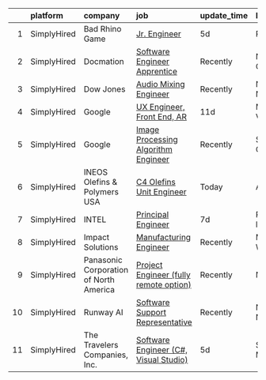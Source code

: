

|    | platform    | company                                | job                                                                                                                                                | update_time   | location           |
|---:|:------------|:---------------------------------------|:---------------------------------------------------------------------------------------------------------------------------------------------------|:--------------|:-------------------|
|  1 | SimplyHired | Bad Rhino Game                         | [Jr. Engineer](https://www.simplyhired.com/job/ZqbhgwE955sTYP7hgYWABOr3SZ1uEM2M8UFAlbR06gWoQu34FnqJZA?q=visual+engineer)                           | 5d            | Remote             |
|  2 | SimplyHired | Docmation                              | [Software Engineer Apprentice](https://www.simplyhired.com/job/MGgPaGgPczDNMlay_rl7OG0yf1q01F7MalhPSE6VFVhvFitlvqMMCg?q=visual+engineer)           | Recently      | Norcross, GA       |
|  3 | SimplyHired | Dow Jones                              | [Audio Mixing Engineer](https://www.simplyhired.com/job/mYBxqupVmRoT43f7LmDVlrB_XLeqR2fODO2G3gz--Ccz5u-QLSZRUg?q=visual+engineer)                  | Recently      | New York, NY       |
|  4 | SimplyHired | Google                                 | [UX Engineer, Front End, AR](https://www.simplyhired.com/job/MT11ThdpkYChRJqs18_BxsUEdF4oC4xkXdi6tjG_Lsn5ngy6KI0Tuw?q=visual+engineer)             | 11d           | Mountain View, CA  |
|  5 | SimplyHired | Google                                 | [Image Processing Algorithm Engineer](https://www.simplyhired.com/job/SAdJZgbTZq3gZsGIOSZxj1V0547EUf72nmsa2Yrb0QrfTWL585_2Fw?q=visual+engineer)    | Recently      | San Diego, CA      |
|  6 | SimplyHired | INEOS Olefins & Polymers USA           | [C4 Olefins Unit Engineer](https://www.simplyhired.com/job/y1MGrtimyJnSCSSqEUnJH2mMdKChX4KnmfD0ftp-0Yy6yn8R-75xAw?q=visual+engineer)               | Today         | Alvin, TX          |
|  7 | SimplyHired | INTEL                                  | [Principal Engineer](https://www.simplyhired.com/job/8bSdtuL_m5ji97CrSFUE15_5aNJEAMmQqhuuE0F8Xze9NCyJfV9rVQ?q=visual+engineer)                     | 7d            | Remote +1 location |
|  8 | SimplyHired | Impact Solutions                       | [Manufacturing Engineer](https://www.simplyhired.com/job/zTN3GKvBM9IjjViBKDIF9snBfNNfxYkrQcyZzHrrwx8N6Z_U8G3k_Q?q=visual+engineer)                 | Recently      | Morgantown, WV     |
|  9 | SimplyHired | Panasonic Corporation of North America | [Project Engineer (fully remote option)](https://www.simplyhired.com/job/Ohk1ohMDHIVneaW_x7DVYwWloYA7UyztWgBIaxcww9TyX-GtChiDmQ?q=visual+engineer) | Recently      | Newark, NJ         |
| 10 | SimplyHired | Runway AI                              | [Software Support Representative](https://www.simplyhired.com/job/yOM1SBj_PPWhGeE7Encj4XkqelW3hS5E6EN632kQiZLCOrxGlUjdNg?q=visual+engineer)        | Recently      | New York, NY       |
| 11 | SimplyHired | The Travelers Companies, Inc.          | [Software Engineer (C#, Visual Studio)](https://www.simplyhired.com/job/jQ7tWOS9Vf4As_4rUy20Uz0TNwruz5T6O4ImWnQATyJxF9iMUIdbUA?q=visual+engineer)  | 5d            | Saint Paul, MN     |
